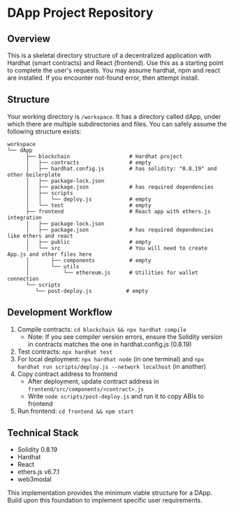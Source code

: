 # DApp Project Repository

## Overview
This is a skeletal directory structure of a decentralized application with Hardhat (smart contracts) and React (frontend). Use this as a starting point to complete the user's requests.
You may assume hardhat, npm and react are installed. If you encounter not-found error, then attempt install.

## Structure
Your working directory is `/workspace`. It has a directory called dApp, under which there are multiple subdirectories and files. You can safely assume the following structure exists:

```
workspace
└── dApp   
      ├── blockchain                   # Hardhat project
      │   ├── contracts                # empty
      │   ├── hardhat.config.js        # has solidity: "0.8.19" and other boilerplate
      │   ├── package-lock.json
      │   ├── package.json             # has required dependencies
      │   ├── scripts
      │   │   └── deploy.js            # empty
      │   └── test                     # empty
      ├── frontend                     # React app with ethers.js integration
      │   ├── package-lock.json
      │   ├── package.json             # has required dependencies like ethers and react
      │   ├── public                   # empty
      │   └── src                      # You will need to create App.js and other files here
      │       ├── components           # empty
      │       └── utils
      │           └── ethereum.js      # Utilities for wallet connection
      └── scripts
         └── post-deploy.js           # empty
```

## Development Workflow
1. Compile contracts: `cd blockchain && npx hardhat compile`
   - Note: If you see compiler version errors, ensure the Solidity version in contracts matches the one in hardhat.config.js (0.8.19)
2. Test contracts: `npx hardhat test`
3. For local deployment: `npx hardhat node` (in one terminal) and `npx hardhat run scripts/deploy.js --network localhost` (in another)
4. Copy contract address to frontend
   - After deployment, update contract address in `frontend/src/components/<contract>.js`
   - Write `node scripts/post-deploy.js` and run it to copy ABIs to frontend
5. Run frontend: `cd frontend && npm start`

## Technical Stack
- Solidity 0.8.19
- Hardhat
- React
- ethers.js v6.7.1
- web3modal

This implementation provides the minimum viable structure for a DApp. Build upon this foundation to implement specific user requirements.
